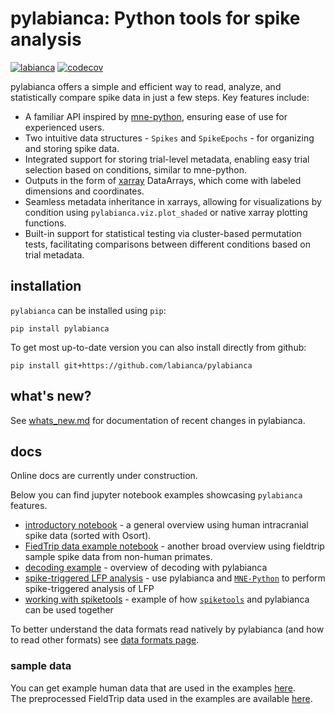 # pylabianca: Python tools for spike analysis

[![labianca](https://circleci.com/gh/labianca/pylabianca.svg?style=svg)](https://app.circleci.com/pipelines/github/labianca/pylabianca)
[![codecov](https://codecov.io/gh/labianca/pylabianca/graph/badge.svg?token=HQ7KN5FWL5)](https://codecov.io/gh/labianca/pylabianca)

pylabianca offers a simple and efficient way to read, analyze, and statistically compare spike data in just a few steps. Key features include:

* A familiar API inspired by [mne-python](https://mne.tools/stable/index.html), ensuring ease of use for experienced users.
* Two intuitive data structures - `Spikes` and `SpikeEpochs` - for organizing and storing spike data.
* Integrated support for storing trial-level metadata, enabling easy trial selection based on conditions, similar to mne-python.
* Outputs in the form of [xarray](https://docs.xarray.dev/en/stable/) DataArrays, which come with labeled dimensions and coordinates.
* Seamless metadata inheritance in xarrays, allowing for visualizations by condition using `pylabianca.viz.plot_shaded` or native xarray plotting functions.
* Built-in support for statistical testing via cluster-based permutation tests, facilitating comparisons between different conditions based on trial metadata.

## installation
`pylabianca` can be installed using `pip`:
```
pip install pylabianca
```
To get most up-to-date version you can also install directly from github:
```
pip install git+https://github.com/labianca/pylabianca
```

## what's new?
See [whats_new.md](whats_new.md) for documentation of recent changes in pylabianca.

## docs
Online docs are currently under construction.

Below you can find jupyter notebook examples showcasing `pylabianca` features.
* [introductory notebook](doc/intro_overview.ipynb) - a general overview using human intracranial spike data (sorted with Osort).
* [FiedTrip data example notebook](doc/fieldtrip_example.ipynb) - another broad overview using fieldtrip sample spike data from non-human primates.
* [decoding example](doc/decoding_example.ipynb) - overview of decoding with pylabianca
* [spike-triggered LFP analysis](doc/spike-triggered_analysis.ipynb) - use pylabianca and [`MNE-Python`](https://github.com/mne-tools/mne-python) to perform spike-triggered analysis of LFP
* [working with spiketools](doc/working_with_spiketools.ipynb) - example of how [`spiketools`](https://github.com/spiketools/spiketools) and pylabianca can be used together

To better understand the data formats read natively by pylabianca (and how to read other formats) see [data formats page](doc/data_formats.md).

### sample data

You can get example human data that are used in the examples [here](https://www.dropbox.com/scl/fo/wevgovmxv8qrl52w12b6z/h?rlkey=1je64v2h1h6zyqhzmhiykpqqu&dl=0).  
The preprocessed FieldTrip data used in the examples are available [here](https://www.dropbox.com/scl/fo/i6q4e0ix805dds92jibmw/h?rlkey=cfdm1730qubqwb64zj1j02tvt&dl=0).
